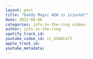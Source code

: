 ```yaml
---
layout: post
title: "Daddy Magic AEW is injured!"
date: 2022-08-06
categories: jofo-in-the-ring videos
author: jofo-in-the-ring
spotify_track_id: 
youtube_video_id: ic_GZAdCe7I
apple_track_id: 
youtube_metadata: 
---
```

